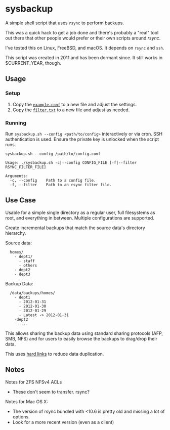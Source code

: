 # sysbackup

A simple shell script that uses `rsync` to perform backups.

This was a quick hack to get a job done and there's probably a "real" tool out there that other people would prefer or their own scripts
around _rsync_.

I've tested this on Linux, FreeBSD, and macOS. It depends on `rsync` and `ssh`.

This script was created in 2011 and has been dormant since. It still works in $CURRENT_YEAR, though.

## Usage

### Setup

1. Copy the [`example.conf`](example.conf) to a new file and adjust the settings.
2. Copy the [`filter.txt`](filter.txt) to a new file and adjust as needed.

### Running

Run `sysbackup.sh --config <path/to/config>` interactively or via cron.
SSH authentication is used. Ensure the private key is unlocked when the script runs.

```shell
sysbackup.sh --config /path/to/config.conf
```

```plain
Usage: ./sysbackup.sh -c|--config CONFIG_FILE [-f|--filter RSYNC_FILTER_FILE]

Arguments:
  -c, --config    Path to a config file.
  -f, --filter    Path to an rsync filter file.
```

## Use Case

Usable for a simple single directory as a regular user, full filesystems as
root, and everything in between. Multiple configurations are supported.

Create incremental backups that match the source data's directory hierarchy.

Source data:

```plain
  homes/
    - dept1/
      - staff
      - others
    - dept2
    - dept3
```

Backup Data:

```plain
  /data/backups/homes/
    - dept1
      - 2012-01-31
      - 2012-01-30
      - 2012-01-29
      - Latest -> 2012-01-31
    -dept2
      ....
```

This allows sharing the backup data using standard sharing protocols (AFP, SMB, NFS)
and for users to easily browse the backups to drag/drop their data.

This uses [hard links](https://en.wikipedia.org/wiki/Hard_link) to reduce data duplication.

## Notes

Notes for ZFS NFSv4 ACLs

* These don't seem to transfer. rsync?

Notes for Mac OS X:

* The version of rsync bundled with <10.6 is pretty old and missing a lot of options.
* Look for a more recent version (even as a client)

